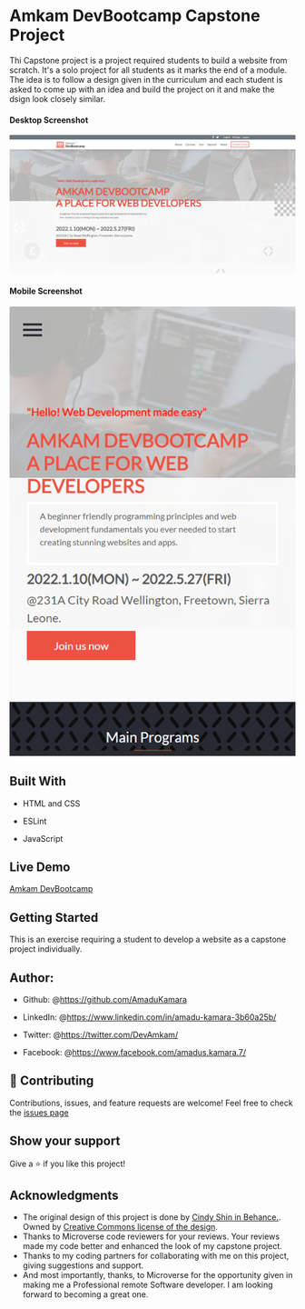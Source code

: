 # Amkam DevBootcamp Capstone Project

Thi Capstone project is a project required students to build a website from scratch.
It's a solo project for all students as it marks the end of a module. The idea is to follow a design given in the curriculum and each student is asked to come up with an idea and build the project on it and make the dsign look closely similar.

#### Desktop Screenshot

<img src="./images/screenshots/Desktop.png" alt="Amkam DevBootcamp desktop screenshot" />

#### Mobile Screenshot

<img src="./images/screenshots/Mobile.png" alt="Amkam DevBootcamp mobile screenshot" />

## Built With

- HTML and CSS

- ESLint

- JavaScript

## Live Demo

<a href="https://amadukamara.github.io/amkam-dev-bootcamp/index.html">Amkam DevBootcamp</a>

## Getting Started

This is an exercise requiring a student to develop a website as a capstone project individually.

## Author:

- Github: @<https://github.com/AmaduKamara>

- LinkedIn: @<https://www.linkedin.com/in/amadu-kamara-3b60a25b/>

- Twitter: @<https://twitter.com/DevAmkam/>

- Facebook: @<https://www.facebook.com/amadus.kamara.7/>

## 🤝 Contributing

Contributions, issues, and feature requests are welcome!
Feel free to check the <a href="#">issues page</a>

## Show your support

Give a ⭐️ if you like this project!

## Acknowledgments

- The original design of this project is done by <a href="https://www.behance.net/gallery/29845175/CC-Global-Summit-2015">Cindy Shin in Behance.</a>. Owned by <a href="https://creativecommons.org/licenses/by-nc/4.0/">Creative Commons license of the design</a>.
- Thanks to Microverse code reviewers for your reviews. Your reviews made my code better and enhanced the look of my capstone project.
- Thanks to my coding partners for collaborating with me on this project, giving suggestions and support.
- And most importantly, thanks, to Microverse for the opportunity given in making me a Professional remote Software developer. I am looking forward to becoming a great one.

